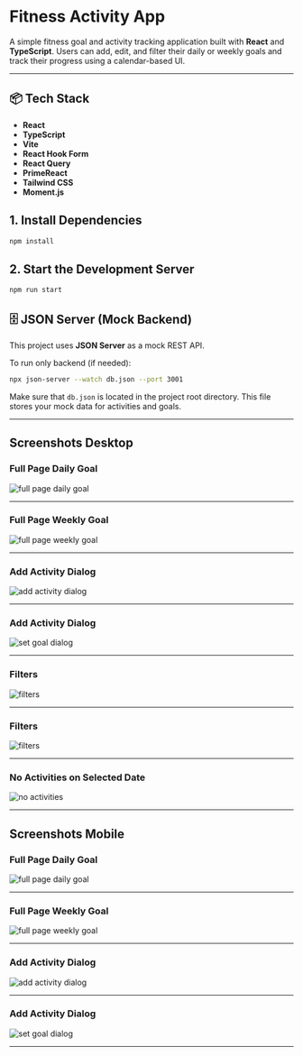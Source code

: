 # Fitness Activity App

A simple fitness goal and activity tracking application built with **React** and **TypeScript**. Users can add, edit, and filter their daily or weekly goals and track their progress using a calendar-based UI.

---

## 📦 Tech Stack

- **React** 
- **TypeScript** 
- **Vite** 
- **React Hook Form**
- **React Query**
- **PrimeReact** 
- **Tailwind CSS** 
- **Moment.js** 


## 1. Install Dependencies

```bash
npm install
```

## 2. Start the Development Server

```bash
npm run start
```


## 🗄️ JSON Server (Mock Backend)

This project uses **JSON Server** as a mock REST API.

To run only backend (if needed):

```bash
npx json-server --watch db.json --port 3001
```

Make sure that `db.json` is located in the project root directory. This file stores your mock data for activities and goals.

---

## Screenshots Desktop

### Full Page Daily Goal

![full page daily goal](./screenshots/full-page-daily-goal.png)

---

### Full Page Weekly Goal

![full page weekly goal](./screenshots/full-page-weekly-goal.png)

---

### Add Activity Dialog

![add activity dialog](./screenshots/add-activity-dialog.png)

---

### Add Activity Dialog

![set goal dialog](./screenshots/set-goal-dialog.png)

---

### Filters

![filters](./screenshots/filters.png)

---

### Filters

![filters](./screenshots/filters.png)

---

### No Activities on Selected Date

![no activities](./screenshots/no-activities-selected-date.png)

---

## Screenshots Mobile

### Full Page Daily Goal

![full page daily goal](./screenshots/mobile-full-page-daily-goal.png)

---

### Full Page Weekly Goal

![full page weekly goal](./screenshots/mobile-full-page-weekly-goal.png)

---

### Add Activity Dialog

![add activity dialog](./screenshots/mobile-add-activity-dialog.png)

---

### Add Activity Dialog

![set goal dialog](./screenshots/mobile-set-goal-dialog.png)

---
